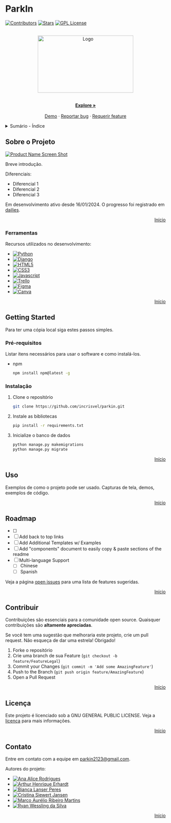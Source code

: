 # ParkIn


[![Contributors][contributors-shield]][contributors-url]
[![Stars][stars-shield]][stars-url]
[![GPL License][license-shield]][license-url]


<br />
<div align="center">
  <a href="https://github.com/incrisvel/parkin">
    <img src="https://github.com/incrisvel/parkin/assets/126690920/43ff7b21-4419-4623-9f79-7c0cef32e028" alt="Logo" width="300" height="180">
  </a>
  

  <p align="center">
    <br />
    <a href="https://github.com/incrisvel/parkin.git"><strong>Explore »</strong></a>
    <br />
    <br />
    <a href="https://github.com/incrisvel/parkin">Demo</a>
    ·
    <a href="https://github.com/incrisvel/parkin/issues">Reportar bug</a>
    ·
    <a href="https://github.com/incrisvel/parkin/issues">Requerir feature</a>
  </p>
</div>

<details>
  <summary>Sumário - Índice</summary>
  <ol>
    <li>
      <a href="#about-the-project">About The Project</a>
      <ul>
        <li><a href="#built-with">Built With</a></li>
      </ul>
    </li>
    <li>
      <a href="#getting-started">Getting Started</a>
      <ul>
        <li><a href="#prerequisites">Prerequisites</a></li>
        <li><a href="#installation">Installation</a></li>
      </ul>
    </li>
    <li><a href="#usage">Usage</a></li>
    <li><a href="#roadmap">Roadmap</a></li>
    <li><a href="#contributing">Contributing</a></li>
    <li><a href="#license">License</a></li>
    <li><a href="#contact">Contact</a></li>
    <li><a href="#acknowledgments">Acknowledgments</a></li>
  </ol>
</details>



## Sobre o Projeto

[![Product Name Screen Shot][product-screenshot]](https://example.com)


Breve introdução.

Diferenciais:
* Diferencial 1
* Diferencial 2
* Diferencial 3


Em desenvolvimento ativo desde 16/01/2024. O progresso foi registrado em [dailies](DAILIES.md).


<p align="right"><a href="#readme-top">Início</a></p>



### Ferramentas

Recursos utilizados no desenvolvimento:

* [![Python][Python.com]][Python-url]
* [![Django][Django.com]][Django-url]
* [![HTML5][HTML5.com]][HTML5-url]
* [![CSS3][CSS3.com]][CSS3-url]
* [![Javascript][Javascript.com]][Javascript-url]
* [![Trello][Trello.com]][Trello-url]
* [![Figma][Figma.com]][Figma-url]
* [![Canva][Canva.com]][Canva-url]

<p align="right"><a href="#readme-top">Início</a></p>



## Getting Started

Para ter uma cópia local siga estes passos simples.

### Pré-requisitos

Listar itens necessários para usar o software e como instalá-los.
* npm
  ```sh
  npm install npm@latest -g
  ```

### Instalação

1. Clone o repositório
   ```sh
   git clone https://github.com/incrisvel/parkin.git
   ```
2. Instale as bibliotecas
   ```sh
   pip install -r requirements.txt
   ```
3. Inicialize o banco de dados
   ```sh
   python manage.py makemigrations
   python manage.py migrate
   ```

<p align="right"><a href="#readme-top">Início</a></p>



## Uso

Exemplos de como o projeto pode ser usado. Capturas de tela, demos, exemplos de código.

<p align="right"><a href="#readme-top">Início</a></p>



## Roadmap

- [ ] 
- [ ] Add back to top links
- [ ] Add Additional Templates w/ Examples
- [ ] Add "components" document to easily copy & paste sections of the readme
- [ ] Multi-language Support
    - [ ] Chinese
    - [ ] Spanish

Veja a página [open issues](https://github.com/incrisvel/parkin/issues) para uma lista de features sugeridas.

<p align="right"><a href="#readme-top">Início</a></p>



## Contribuir

Contribuições são essenciais para a comunidade open source. Quaisquer contribuições são **altamente apreciadas**.

Se você tem uma sugestão que melhoraria este projeto, crie um pull request. Não esqueça de dar uma estrela! Obrigado!

1. Forke o repositório
2. Crie uma branch de sua Feature (`git checkout -b feature/FeatureLegal`)
3. Commit your Changes (`git commit -m 'Add some AmazingFeature'`)
4. Push to the Branch (`git push origin feature/AmazingFeature`)
5. Open a Pull Request

<p align="right"><a href="#readme-top">Início</a></p>



## Licença

Este projeto é licenciado sob a GNU GENERAL PUBLIC LICENSE. Veja a [licença](LICENSE) para mais informações.

<p align="right"><a href="#readme-top">Início</a></p>



## Contato


Entre em contato com a equipe em parkin2123@gmail.com.

Autores do projeto:

- [![Ana Alice Rodrigues][AAR.com]][AAR-url]
- [![Arthur Henrique Erhardt][AHE.com]][AHE-url]
- [![Bianca Lanser Peres][BLP.com]][BLP-url] 
- [![Cristina Siewert Jansen][CSJ.com]][CSJ-url] 
- [![Marco Aurélio Ribeiro Martins][MARM.com]][MARM-url]
- [![Ryan Wessling da Silva][RWS.com]][RWS-url]


<p align="right"><a href="#readme-top">Início</a></p>



[contributors-shield]: https://img.shields.io/github/contributors/incrisvel/parkin.svg?style=for-the-badge
[contributors-url]: https://github.com/incrisvel/parkin/graphs/contributors
[stars-shield]: https://img.shields.io/github/stars/incrisvel/parkin.svg?style=for-the-badge
[stars-url]: https://github.com/incrisvel/parkin/stargazers
[license-shield]: https://img.shields.io/badge/license-GPL-yellow?style=for-the-badge
[license-url]: https://github.com/incrisvel/parkin/tree/main?tab=GPL-3.0-1-ov-file#GPL-3.0-1-ov-file

[product-screenshot]: images/screenshot.png

[Figma.com]: https://img.shields.io/badge/Figma-F24E1E?style=for-the-badge&logo=figma&logoColor=white
[Figma-url]: https://www.figma.com 
[Canva.com]: https://img.shields.io/badge/Canva-%2300C4CC.svg?&style=for-the-badge&logo=Canva&logoColor=white
[Canva-url]: https://www.canva.com 
[Django.com]: https://img.shields.io/badge/Django-092E20?style=for-the-badge&logo=django&logoColor=green
[Django-url]: https://www.djangoproject.com/
[HTML5.com]: https://img.shields.io/badge/HTML5-E34F26?style=for-the-badge&logo=html5&logoColor=white
[HTML5-url]: https://html.com
[CSS3.com]: https://img.shields.io/badge/CSS3-1572B6?style=for-the-badge&logo=css3&logoColor=white
[CSS3-url]: https://www.w3.org/TR/CSS/#css
[Javascript.com]: https://img.shields.io/badge/JavaScript-323330?style=for-the-badge&logo=javascript&logoColor=F7DF1E
[Javascript-url]: https://ecma-international.org/publications-and-standards/standards/ecma-262/
[Python.com]: https://img.shields.io/badge/Python-FFD43B?style=for-the-badge&logo=python&logoColor=blue
[Python-url]: https://www.python.org/
[Trello.com]: https://img.shields.io/badge/Trello-0052CC?style=for-the-badge&logo=trello&logoColor=white
[Trello-url]: https://trello.com

[AAR.com]: https://img.shields.io/badge/Ana_Alice_Rodrigues-blue?style=for-the-badge
[AAR-url]: https://linktr.ee/anaeanali5
[AHE.com]: https://img.shields.io/badge/Arthur_Henrique_Erhardt-grey?style=for-the-badge
[AHE-url]: https://linktr.ee/arthurerhardt
[BLP.com]: https://img.shields.io/badge/Bianca_Lanser_Peres-yellow?style=for-the-badge
[BLP-url]: https://linktr.ee/bia_peres
[CSJ.com]: https://img.shields.io/badge/Cristina_Siewert_Jansen-blue?style=for-the-badge
[CSJ-url]: https://linktr.ee/cristinasj
[MARM.com]: https://img.shields.io/badge/Marco_Aur%C3%A9lio_Ribeiro_Martins-grey?style=for-the-badge
[MARM-url]: https://linktr.ee/marco.arm
[RWS.com]: https://img.shields.io/badge/Ryan_Wessling_da_Silva-yellow?style=for-the-badge
[RWS-url]: https://linktr.ee/ryanwds101
